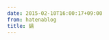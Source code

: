 ```yaml
---
date: 2015-02-10T16:00:17+09:00
from: hatenablog
title: 鍋
---
```


<p><img src="http://cdn-ak.f.st-hatena.com/images/fotolife/r/r7kamura/20150210/20150210155439.jpg" alt="">
<img src="http://cdn-ak.f.st-hatena.com/images/fotolife/r/r7kamura/20150210/20150210155454.jpg" alt="">
<img src="http://cdn-ak.f.st-hatena.com/images/fotolife/r/r7kamura/20150210/20150210155510.jpg" alt="">
<img src="http://cdn-ak.f.st-hatena.com/images/fotolife/r/r7kamura/20150210/20150210155526.jpg" alt="">
<img src="http://cdn-ak.f.st-hatena.com/images/fotolife/r/r7kamura/20150210/20150210155540.jpg" alt="">
<img src="http://cdn-ak.f.st-hatena.com/images/fotolife/r/r7kamura/20150210/20150210161858.jpg" alt="">
<img src="http://cdn-ak.f.st-hatena.com/images/fotolife/r/r7kamura/20150210/20150210161909.jpg" alt=""></p>

